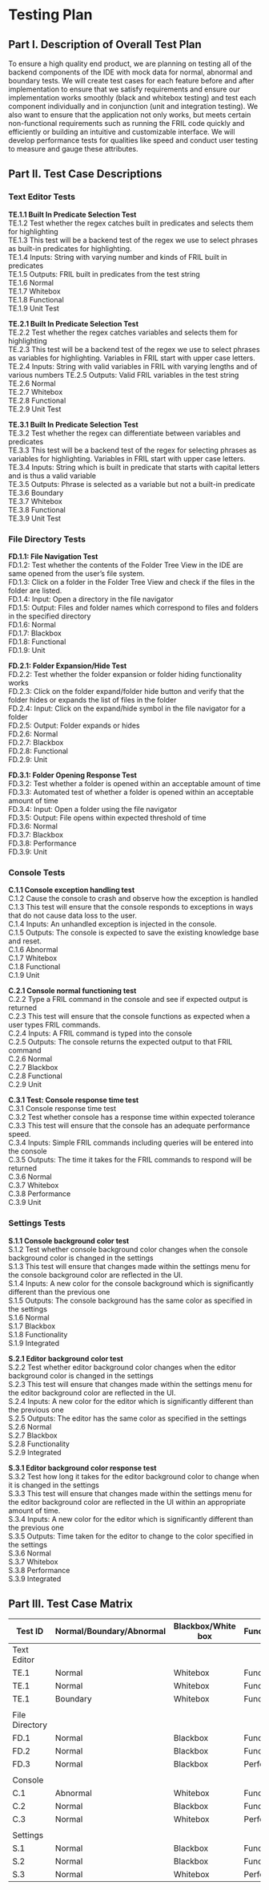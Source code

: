 # Testing Plan

## Part I. Description of Overall Test Plan
To ensure a high quality end product, we are planning on testing all of the backend components of the IDE with mock data for normal, abnormal and boundary tests. We will create test cases for each feature before and after implementation to ensure that we satisfy requirements and ensure our implementation works smoothly (black and whitebox testing) and test each component individually and in conjunction (unit and integration testing). We also want to ensure that the application not only works, but meets certain non-functional requirements such as running the FRIL code quickly and efficiently or building an intuitive and customizable interface. We will develop performance tests for qualities like speed and conduct user testing to measure and gauge these attributes. 

## Part II. Test Case Descriptions

### Text Editor Tests
**TE.1.1 Built In Predicate Selection Test**<br/>
TE.1.2 Test whether the regex catches built in predicates and selects them for highlighting<br/>
TE.1.3 This test will be a backend test of the regex we use to select phrases as built-in predicates for highlighting.<br/>
TE.1.4 Inputs: String with varying number and kinds of FRIL built in predicates<br/>
TE.1.5 Outputs: FRIL built in predicates from the test string<br/>
TE.1.6 Normal<br/>
TE.1.7 Whitebox<br/>
TE.1.8 Functional<br/>
TE.1.9 Unit Test<br/>

**TE.2.1 Built In Predicate Selection Test**<br/>
TE.2.2 Test whether the regex catches variables and selects them for highlighting<br/>
TE.2.3 This test will be a backend test of the regex we use to select phrases as variables for highlighting. Variables in FRIL start with upper case letters.<br/> 
TE.2.4 Inputs: String with valid variables in FRIL with varying lengths and of various numbers
TE.2.5 Outputs: Valid FRIL variables in the test string<br/>
TE.2.6 Normal<br/>
TE.2.7 Whitebox<br/>
TE.2.8 Functional<br/>
TE.2.9 Unit Test<br/>

**TE.3.1 Built In Predicate Selection Test**<br/>
TE.3.2 Test whether the regex can differentiate between variables and predicates<br/>
TE.3.3 This test will be a backend test of the regex for selecting phrases as variables for highlighting. Variables in FRIL start with upper case letters. <br/>
TE.3.4 Inputs: String which is built in predicate that starts with capital letters and is thus a valid variable<br/>
TE.3.5 Outputs: Phrase is selected as a variable but not a built-in predicate<br/>
TE.3.6 Boundary<br/>
TE.3.7 Whitebox<br/>
TE.3.8 Functional<br/>
TE.3.9 Unit Test<br/>

### File Directory Tests
**FD.1.1: File Navigation Test**<br/>
FD.1.2: Test whether the contents of the Folder Tree View in the IDE are same opened from the user’s file system.<br/>
FD.1.3: Click on a folder in the Folder Tree View and check if the files in the folder are listed.<br/>
FD.1.4: Input: Open a directory in the file navigator<br/>
FD.1.5: Output: Files and folder names which correspond to files and folders in the specified directory<br/>
FD.1.6: Normal<br/>
FD.1.7: Blackbox<br/>
FD.1.8: Functional<br/>
FD.1.9: Unit<br/>

**FD.2.1: Folder Expansion/Hide Test**<br/>
FD.2.2: Test whether the folder expansion or folder hiding functionality works<br/>
FD.2.3: Click on the folder expand/folder hide button and verify that the folder hides or expands the list of files in the folder<br/>
FD.2.4: Input: Click on the expand/hide symbol in the file navigator for a folder<br/>
FD.2.5: Output: Folder expands or hides<br/>
FD.2.6: Normal<br/>
FD.2.7: Blackbox<br/>
FD.2.8: Functional<br/>
FD.2.9: Unit<br/>

**FD.3.1: Folder Opening Response Test**<br/>
FD.3.2: Test whether a folder is opened within an acceptable amount of time<br/>
FD.3.3: Automated test of whether a folder is opened within an acceptable amount of time <br/>
FD.3.4: Input: Open a folder using the file navigator<br/>
FD.3.5: Output: File opens within expected threshold of time<br/>
FD.3.6: Normal<br/>
FD.3.7: Blackbox<br/>
FD.3.8: Performance<br/>
FD.3.9: Unit<br/>

### Console Tests

**C.1.1 Console exception handling test**<br/>
C.1.2 Cause the console to crash and observe how the exception is handled<br/>
C.1.3 This test will ensure that the console responds to exceptions in ways that do not cause data loss to the user.<br/>
C.1.4 Inputs: An unhandled exception is injected in the console.<br/>
C.1.5 Outputs: The console is expected to save the existing knowledge base and reset.<br/>
C.1.6 Abnormal<br/>
C.1.7 Whitebox<br/>
C.1.8 Functional<br/>
C.1.9 Unit<br/>

**C.2.1 Console normal functioning test**<br/>
C.2.2 Type a FRIL command in the console and see if expected output is returned<br/>
C.2.3 This test will ensure that the console functions as expected when a user types FRIL commands.<br/>
C.2.4 Inputs: A FRIL command is typed into the console<br/>
C.2.5 Outputs: The console returns the expected output to that FRIL command<br/>
C.2.6 Normal<br/>
C.2.7 Blackbox<br/>
C.2.8 Functional<br/>
C.2.9 Unit<br/>

**C.3.1 Test: Console response time test**<br/>
C.3.1 Console response time test<br/>
C.3.2 Test whether console has a response time within expected tolerance<br/>
C.3.3 This test will ensure that the console has an adequate performance speed.<br/>
C.3.4 Inputs: Simple FRIL commands including queries will be entered into the console<br/>
C.3.5 Outputs: The time it takes for the FRIL commands to respond will be returned<br/>
C.3.6 Normal<br/>
C.3.7 Whitebox<br/>
C.3.8 Performance<br/>
C.3.9 Unit<br/>

### Settings Tests
**S.1.1 Console background color test**<br/>
S.1.2 Test whether console background color changes when the console background color is changed in the settings<br/>
S.1.3 This test will ensure that changes made within the settings menu for the console background color are reflected in the UI.<br/>
S.1.4 Inputs: A new color for the console background which is significantly different than the previous one<br/>
S.1.5 Outputs: The console background has the same color as specified in the settings<br/>
S.1.6 Normal<br/>
S.1.7 Blackbox<br/>
S.1.8 Functionality<br/>
S.1.9 Integrated<br/>

**S.2.1 Editor background color test**<br/>
S.2.2 Test whether editor background color changes when the editor background color is changed in the settings<br/>
S.2.3 This test will ensure that changes made within the settings menu for the editor background color are reflected in the UI.<br/>
S.2.4 Inputs: A new color for the editor which is significantly different than the previous one<br/>
S.2.5 Outputs: The editor has the same color as specified in the settings<br/>
S.2.6 Normal<br/>
S.2.7 Blackbox<br/>
S.2.8 Functionality<br/>
S.2.9 Integrated<br/>

**S.3.1 Editor background color response test**<br/>
S.3.2 Test how long it takes for the editor background color to change when it is changed in the settings<br/>
S.3.3 This test will ensure that changes made within the settings menu for the editor background color are reflected in the UI within an appropriate amount of time.<br/>
S.3.4 Inputs: A new color for the editor which is significantly different than the previous one<br/>
S.3.5 Outputs: Time taken for the editor to change to the color specified in the settings<br/>
S.3.6 Normal<br/>
S.3.7 Whitebox<br/>
S.3.8 Performance<br/>
S.3.9 Integrated<br/>

## Part III. Test Case Matrix

| Test ID        | Normal/Boundary/Abnormal | Blackbox/White box | Functional/Performance | Unit/Integrated |
|----------------|--------------------------|--------------------|------------------------|-----------------|
| Text Editor    |                          |                    |                        |                 |
| TE.1           | Normal                   | Whitebox           | Functional             | Unit            |
| TE.1           | Normal                   | Whitebox           | Functional             | Unit            |
| TE.1           | Boundary                 | Whitebox           | Functional             | Unit            |
|                |                          |                    |                        |                 |
| File Directory |                          |                    |                        |                 |
| FD.1           | Normal                   | Blackbox           | Functional             | Unit            |
| FD.2           | Normal                   | Blackbox           | Functional             | Unit            |
| FD.3           | Normal                   | Blackbox           | Performance            | Unit            |
|                |                          |                    |                        |                 |
| Console        |                          |                    |                        |                 |
| C.1            | Abnormal                 | Whitebox           | Functional             | Unit            |
| C.2            | Normal                   | Blackbox           | Functional             | Unit            |
| C.3            | Normal                   | Whitebox           | Performance            | Unit            |
|                |                          |                    |                        |                 |
| Settings       |                          |                    |                        |                 |
| S.1            | Normal                   | Blackbox           | Functional             | Integrated      |
| S.2            | Normal                   | Blackbox           | Functional             | Integrated      |
| S.3            | Normal                   | Whitebox           | Performance            | Integrated      |
